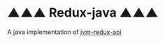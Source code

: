 # ▲▲▲ Redux-java ▲▲▲

A java implementation of [jvm-redux-api](https://github.com/jvm-redux/jvm-redux-api)

